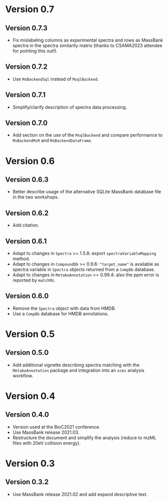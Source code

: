 # Version 0.7

## Version 0.7.3

- Fix mislabeling columns as experimental spectra and rows as MassBank spectra
  in the spectra similarity matrix (thanks to CSAMA2023 attendee for pointing
  this out!).

## Version 0.7.2

- Use `MsBackendSql` instead of `MsqlBackend`.

## Version 0.7.1

- Simplify/clarify description of spectra data processing.

## Version 0.7.0

- Add section on the use of the `MsqlBackend` and compare performance to
  `MsBackendMzR` and `MsBackendDataFrame`.

# Version 0.6

## Version 0.6.3

- Better describe usage of the alternative SQLite MassBank database file in the
  two workshops.

## Version 0.6.2

- Add citation.

## Version 0.6.1

- Adapt to changes in `Spectra` >= 1.5.8: export `spectraVariableMapping`
  method.
- Adapt to changes in `CompoundDb` >= 0.9.6: `"target_name"` is available as
  spectra variable in `Spectra` objects returned from a `CompDb` database.
- Adapt to changes in `MetaboAnnotation` >= 0.99.4: also the ppm error is
  reported by `matchMz`.

## Version 0.6.0

- Remove the `Spectra` object with data from HMDB.
- Use a `CompDb` database for HMDB annotations.

# Version 0.5

## Version 0.5.0

- Add additional vignette describing spectra matching with the
  `MetaboAnnotation` package and integration into an `xcms` analysis workflow.

# Version 0.4

## Version 0.4.0

- Version used at the BioC2021 conference.
- Use MassBank release 2021.03.
- Restructure the document and simplify the analysis (reduce to mzML files with
  20eV collision energy).

# Version 0.3

## Version 0.3.2

- Use MassBank release 2021.02 and add expand descriptive text.
